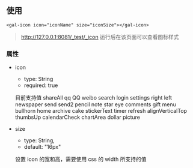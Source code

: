 ## 使用

```
<gal-icon icon="iconName" size="iconSize"></gal-icon>
```

> http://127.0.0.1:8081/_test/_icon 运行后在该页面可以查看图标样式

### 属性

-   icon

    -   type: String
    -   required: true

    目前支持值
    shareAll qq QQ weibo search login settings right left newspaper send send2 pencil note star eye comments gift menu bullhorn home archive cake stickerText timer refresh alignVerticalTop thumbsUp calendarCheck chartArea dollar picture

-   size

    -   type: String,
    -   default: "16px"

    设置 icon 的宽和高，需要使用 css 的 width 所支持的值

